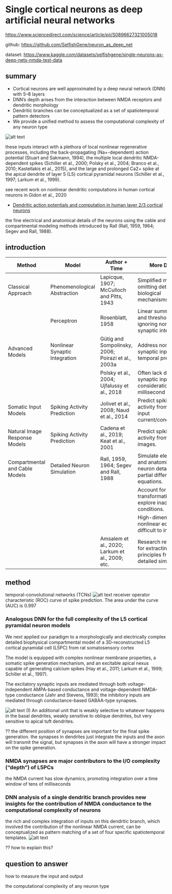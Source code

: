# Single cortical neurons as deep artificial neural networks

https://www.sciencedirect.com/science/article/pii/S0896627321005018

github:
https://github.com/SelfishGene/neuron_as_deep_net

dataset:
https://www.kaggle.com/datasets/selfishgene/single-neurons-as-deep-nets-nmda-test-data

## summary
- Cortical neurons are well approximated by a deep neural network (DNN) with 5–8 layers
- DNN’s depth arises from the interaction between NMDA receptors and dendritic morphology
- Dendritic branches can be conceptualized as a set of spatiotemporal pattern detectors
- We provide a unified method to assess the computational complexity of any neuron type

![alt text](image.png)

these inputs interact with a plethora of local nonlinear regenerative processes, including the back-propagating (Na+-dependent) action potential (Stuart and Sakmann, 1994), the multiple local dendritic NMDA-dependent spikes (Schiller et al., 2000; Polsky et al., 2004; Branco et al., 2010; Kastellakis et al., 2015), and the large and prolonged Ca2+ spike at the apical dendrite of layer 5 (L5) cortical pyramidal neurons (Schiller et al., 1997; Larkum et al., 1999).

see recent work on nonlinear dendritic computations in human cortical neurons in Gidon et al., 2020
- [Dendritic action potentials and computation in human layer 2/3 cortical neurons](https://www.science.org/doi/full/10.1126/science.aax6239)



the fine electrical and anatomical details of the neurons using the cable and compartmental modeling methods introduced by Rall (Rall, 1959, 1964; Segev and Rall, 1988).


## introduction
| Method | Model | Author + Time | More Detail |
|---------------------------------|--------------------------------|--------------------------------------------------------|---------------------------------------------------------------------------------------------------|
| Classical Approach | Phenomenological Abstraction | Lapicque, 1907; McCulloch and Pitts, 1943 | Simplified models omitting detailed biological mechanisms. |
| | Perceptron | Rosenblatt, 1958 | Linear summation and thresholding, ignoring nonlinear synaptic integration. |
| Advanced Models | Nonlinear Synaptic Integration | Gütig and Sompolinsky, 2006; Poirazi et al., 2003a | Address nonlinear synaptic inputs and temporal precision. |
| | | Polsky et al., 2004; Ujfalussy et al., 2018 | Often lack diverse synaptic input consideration or millisecond precision. |
| Somatic Input Models | Spiking Activity Prediction | Jolivet et al., 2008; Naud et al., 2014 | Predict spiking activity from somatic input current/conductance. |
| Natural Image Response Models | Spiking Activity Prediction | Cadena et al., 2019; Keat et al., 2001 | Predict spiking activity from natural images. |
| Compartmental and Cable Models | Detailed Neuron Simulation | Rall, 1959, 1964; Segev and Rall, 1988 | Simulate electrical and anatomical neuron details using partial differential equations. |
| | | | Account for full I/O transformation and explore inaccessible conditions. |
| | | | High-dimensional, nonlinear equations difficult to interpret. |
| | | Amsalem et al., 2020; Larkum et al., 2009; etc. | Research references for extracting general principles from detailed simulations. |

## method
temporal-convolutional networks (TCNs)
![alt text](image-1.png)
receiver operator characteristic (ROC) curve of spike prediction. The area under the curve (AUC) is 0.997


### Analogous DNN for the full complexity of the L5 cortical pyramidal neuron models
We next applied our paradigm to a morphologically and electrically complex detailed biophysical compartmental model of a 3D-reconstructed L5 cortical pyramidal cell (L5PC) from rat somatosensory cortex 

The model is equipped with complex nonlinear membrane properties, a somatic spike generation mechanism, and an excitable apical nexus capable of generating calcium spikes (Hay et al., 2011; Larkum et al., 1999; Schiller et al., 1997).

The excitatory synaptic inputs are mediated through both voltage-independent AMPA-based conductance and voltage-dependent NMDA-type conductance (Jahr and Stevens, 1993); the inhibitory inputs are mediated through conductance-based GABAA-type synapses.


![alt text](image-2.png)
(I) An additional unit that is weakly selective to whatever happens in the basal dendrites, weakly sensitive to oblique dendrites, but very sensitive to apical tuft dendrites. 

?? the different position of synapses are important for the final spike generation. the synapses in dendrites just integrate the inputs and the axon will transmit the signal, but synapses in the axon will have a stronger impact on the spike generation.

### NMDA synapses are major contributors to the I/O complexity (“depth”) of L5PCs
the NMDA current has slow dynamics, promoting integration over a time window of tens of milliseconds


### DNN analysis of a single dendritic branch provides new insights for the contribution of NMDA conductance to the computational complexity of neurons
the rich and complex integration of inputs on this dendritic branch, which involved the contribution of the nonlinear NMDA current, can be conceptualized as pattern matching of a set of four specific spatiotemporal templates.
![alt text](image-3.png)

?? how to explain this? 


## question to answer
how to measure the input and output

the computational complexity of any neuron type




